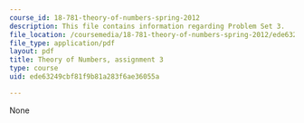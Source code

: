 ```yaml
---
course_id: 18-781-theory-of-numbers-spring-2012
description: This file contains information regarding Problem Set 3.
file_location: /coursemedia/18-781-theory-of-numbers-spring-2012/ede63249cbf81f9b81a283f6ae36055a_MIT18_781S12_pset3.pdf
file_type: application/pdf
layout: pdf
title: Theory of Numbers, assignment 3
type: course
uid: ede63249cbf81f9b81a283f6ae36055a

---
```

None